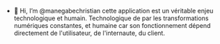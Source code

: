 - 👋 Hi, I’m @manegabechristian
cette application est un véritable enjeu technologique et humain. Technologique de par les transformations numériques constantes, et humaine car son fonctionnement dépend directement de l'utilisateur, de l'internaute, du client.
